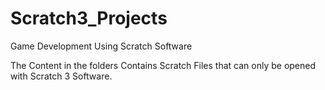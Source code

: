 # Scratch3_Projects
Game Development Using Scratch Software


The Content in the folders Contains Scratch Files that can only be opened with Scratch 3 Software.
